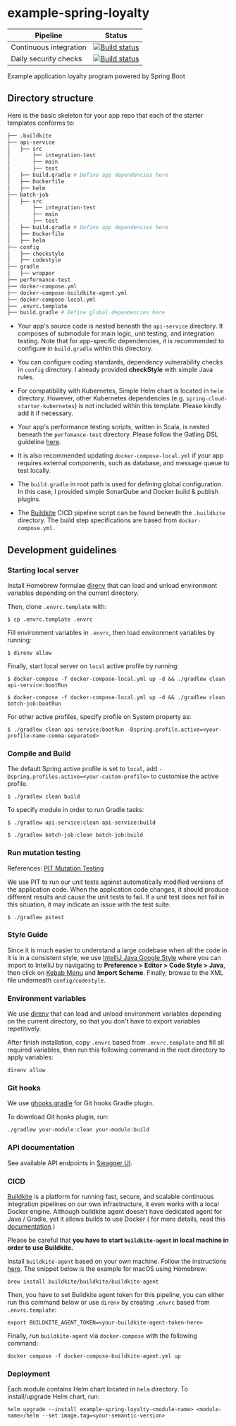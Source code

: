# example-spring-loyalty

| Pipeline               | Status                                                                                                                                                                   |
|------------------------|--------------------------------------------------------------------------------------------------------------------------------------------------------------------------|
| Continuous integration | [![Build status](https://badge.buildkite.com/889411af93ce4fb117084d8cd0a0c6dd38603bc151279d5b1a.svg)](https://buildkite.com/raksit31667/example-spring-loyalty)          |
| Daily security checks  | [![Build status](https://badge.buildkite.com/c60bd219502a8001bdff738372fc205f3fc38ec895471be532.svg)](https://buildkite.com/raksit31667/example-spring-loyalty-security) |

Example application loyalty program powered by Spring Boot

## Directory structure

Here is the basic skeleton for your app repo that each of the starter templates conforms to:

```bash
├── .buildkite
├── api-service
│   ├── src
│       ├── integration-test
│       ├── main
│       ├── test
│   ├── build.gradle # Define app dependencies here
│   ├── Dockerfile
│   ├── helm
├── batch-job
│   ├── src
│       ├── integration-test
│       ├── main
│       ├── test
│   ├── build.gradle # Define app dependencies here
│   ├── Dockerfile
│   ├── helm
├── config
│   ├── checkstyle
│   ├── codestyle
├── gradle
│   ├── wrapper
├── performance-test
├── docker-compose.yml
├── docker-compose-buildkite-agent.yml
├── docker-compose-local.yml
├── .envrc.template
├── build.gradle # Define global dependencies here
```

- Your app's source code is nested beneath the `api-service` directory. It composes of submodule for
  main logic, unit testing, and integration testing. Note that for app-specific dependencies, it is
  recommended to configure in `build.gradle` within this directory.

- You can configure coding standards, dependency vulnerability checks in `config` directory. I
  already provided **checkStyle** with simple Java rules.

- For compatibility with Kubernetes, Simple Helm chart is located in `helm` directory. However,
  other Kubernetes dependencies (e.g. `spring-cloud-starter-kubernetes`) is not included within this
  template. Please kindly add it if necessary.

- Your app's performance testing scripts, written in Scala, is nested beneath the `perfomance-test`
  directory. Please follow the Gatling DSL guideline [here](https://gatling.io/docs/current/).

- It is also recommended updating `docker-compose-local.yml` if your app requires external
  components, such as database, and message queue to test locally.

- The `build.gradle` in root path is used for defining global configuration. In this case, I
  provided simple SonarQube and Docker build & publish plugins.

- The [Buildkite](https://buildkite.com/) CICD pipeline script can be found beneath the `.buildkite`
  directory. The build step specifications are based from `docker-compose.yml`.

## Development guidelines

### Starting local server

Install Homebrew formulae [direnv](https://direnv.net/) that can load and unload environment
variables depending on the current directory.

Then, clone `.envrc.template` with:

```shell
$ cp .envrc.template .envrc
```

Fill environment variables in `.envrc`, then load environment variables by running:

```shell
$ direnv allow
```

Finally, start local server on `local` active profile by running:

```shell
$ docker-compose -f docker-compose-local.yml up -d && ./gradlew clean api-service:bootRun
```

```shell
$ docker-compose -f docker-compose-local.yml up -d && ./gradlew clean batch-job:bootRun
```

For other active profiles, specify profile on System property as:

```shell
$ ./gradlew clean api-service:bootRun -Dspring.profile.active=<your-profile-name-comma-separated>
```

### Compile and Build

The default Spring active profile is set to `local`,
add `-Dspring.profiles.active=<your-custom-profile>`
to customise the active profile.

```
$ ./gradlew clean build
```

To specify module in order to run Gradle tasks:

```
$ ./gradlew api-service:clean api-service:build

$ ./gradlew batch-job:clean batch-job:build
```

### Run mutation testing

References: [PIT Mutation Testing](https://pitest.org/)

We use PIT to run our unit tests against automatically modified versions of the application code.
When the application code changes, it should produce different results and cause the unit tests to
fail. If a unit test does not fail in this situation, it may indicate an issue with the test suite.

```
$ ./gradlew pitest
```

### Style Guide

Since it is much easier to understand a large codebase when all the code in it is in a consistent
style, we use [IntelliJ Java Google Style](https://google.github.io/styleguide/) where you can
import to IntelliJ by navigating to **Preference > Editor > Code Style > Java**, then click
on [Kebab Menu](https://thenounproject.com/term/kebab-menu/198755/) and **Import Scheme**. Finally,
browse to the XML file underneath `config/codestyle`.

### Environment variables

We use [direnv](https://direnv.net/) that can load and unload environment variables depending on the
current directory, so that you don't have to export variables repetitively.

After finish installation, copy `.envrc` based from `.envrc.template` and fill all required
variables, then run this following command in the root directory to apply variables:

```
direnv allow
```

### Git hooks

We use [ghooks.gradle](https://github.com/gtramontina/ghooks.gradle) for Git hooks Gradle plugin.

To download Git hooks plugin, run:

```shell
./gradlew your-module:clean your-module:build
```

### API documentation

See available API endpoints in [Swagger UI](http://localhost:8080/swagger-ui/index.html#/).

### CICD

[Buildkite](https://buildkite.com/) is a platform for running fast, secure, and scalable continuous
integration pipelines on our own infrastructure, it even works with a local Docker engine. Although
buildkite agent doesn't have dedicated agent for Java / Gradle, yet it allows builds to use Docker (
for more details, read
this [documentation](https://buildkite.com/docs/agent/v3/docker#allowing-builds-to-use-docker).)

Please be careful that **you have to start `buildkite-agent` in local machine in order to use
Buildkite.**

Install `buildkite-agent` based on your own machine. Follow the
instructions [here](https://buildkite.com/docs/agent/v3/installation). The snippet below is the
example for macOS using Homebrew:

```
brew install buildkite/buildkite/buildkite-agent
```

Then, you have to set Buildkite agent token for this pipeline, you can either run this command below
or use `direnv` by creating `.envrc` based from `.envrc.template`:

```
export BUILDKITE_AGENT_TOKEN=<your-buildkite-agent-token-here>
```

Finally, run `buildkite-agent` via `docker-compose` with the following command:

```
docker compose -f docker-compose-buildkite-agent.yml up
```

### Deployment

Each module contains Helm chart located in `helm` directory. To install/upgrade Helm chart, run:

```
helm upgrade --install example-spring-loyalty-<module-name> <module-name>/helm --set image.tag=<your-semantic-version>
```